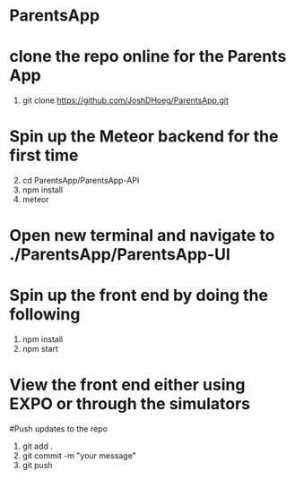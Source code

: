 # ParentsApp

# clone the repo online for the Parents App
1) git clone https://github.com/JoshDHoeg/ParentsApp.git

# Spin up the Meteor backend for the first time
2) cd ParentsApp/ParentsApp-API
3) npm install
4) meteor

# Open new terminal and navigate to ./ParentsApp/ParentsApp-UI
# Spin up the front end by doing the following
1) npm install
2) npm start
# View the front end either using EXPO or through the simulators


#Push updates to the repo
1) git add .
2) git commit -m "your message"
3) git push
